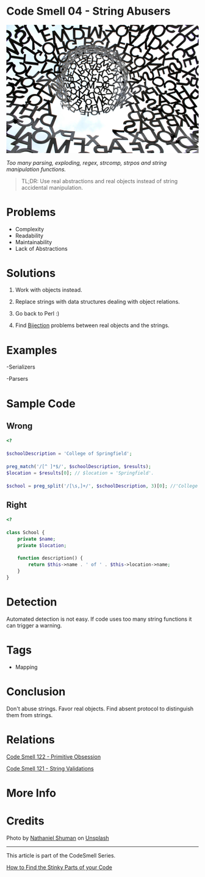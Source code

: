 # Code Smell 04 - String Abusers

![Code Smell 04 - String Abusers](Code%20Smell%2004%20-%20String%20Abusers.jpg)

*Too many parsing, exploding, regex, strcomp, strpos and string manipulation functions.*

> TL;DR: Use real abstractions and real objects instead of string accidental manipulation.

# Problems

- Complexity
- Readability
- Maintainability
- Lack of Abstractions

# Solutions

1) Work with objects instead.

2) Replace strings with data structures dealing with object relations.

3) Go back to Perl :) 

4) Find [Bijection](https://github.com/mcsee/Software-Design-Articles/tree/main/Articles/Theory/The%20One%20and%20Only%20Software%20Design%20Principle/readme.md) problems between real objects and the strings.

# Examples

-Serializers

-Parsers

# Sample Code

## Wrong

<!-- [Gist Url](https://gist.github.com/mcsee/19b5965879d11e6c185d4591add24042) -->

```php
<?

$schoolDescription = 'College of Springfield';

preg_match('/[^ ]*$/', $schoolDescription, $results);
$location = $results[0]; // $location = 'Springfield'.

$school = preg_split('/[\s,]+/', $schoolDescription, 3)[0]; //'College'
```

## Right

<!-- [Gist Url](https://gist.github.com/mcsee/9aea4a3d401b7e3c2e80101ff348dfa6) -->

```php
<?

class School {
    private $name;
    private $location;

    function description() {
        return $this->name . ' of ' . $this->location->name;
    }
}
```

# Detection

Automated detection is not easy. If code uses too many string functions it can trigger a warning.

# Tags

- Mapping

# Conclusion

Don't abuse strings. Favor real objects. Find absent protocol to distinguish them from strings.

# Relations

[Code Smell 122 - Primitive Obsession](https://github.com/mcsee/Software-Design-Articles/tree/main/Articles/Code%20Smells/Code%20Smell%20122%20-%20Primitive%20Obsession/readme.md)

[Code Smell 121 - String Validations](https://github.com/mcsee/Software-Design-Articles/tree/main/Articles/Code%20Smells/Code%20Smell%20121%20-%20String%20Validations/readme.md)

# More Info

# Credits

Photo by [Nathaniel Shuman](https://unsplash.com/@nshuman1291) on [Unsplash](https://unsplash.com/)

* * *

This article is part of the CodeSmell Series.

[How to Find the Stinky Parts of your Code](https://github.com/mcsee/Software-Design-Articles/tree/main/Articles/Code%20Smells/How%20to%20Find%20the%20Stinky%20parts%20of%20your%20Code/readme.md)